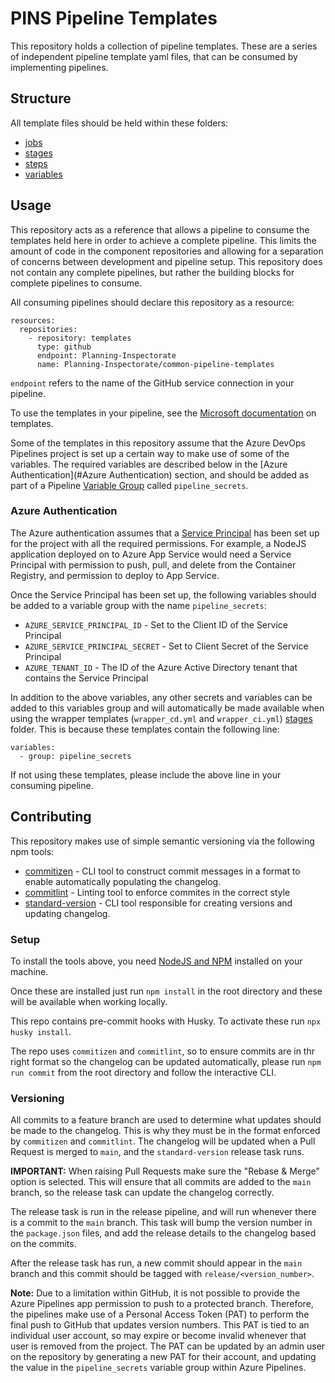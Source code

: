 # PINS Pipeline Templates

This repository holds a collection of pipeline templates. These are a series of independent pipeline template yaml files, that can be consumed by implementing pipelines.

## Structure

All template files should be held within these folders:

- [jobs](jobs)
- [stages](stages)
- [steps](steps)
- [variables](variables)

## Usage

This repository acts as a reference that allows a pipeline to consume the templates held here in order to achieve a complete pipeline. This limits the amount of code in the component repositories and allowing for a separation of concerns between development and pipeline setup. This repository does not contain any complete pipelines, but rather the building blocks for complete pipelines to consume.

All consuming pipelines should declare this repository as a resource:

```
resources:
  repositories:
    - repository: templates
      type: github
      endpoint: Planning-Inspectorate
      name: Planning-Inspectorate/common-pipeline-templates
```

`endpoint` refers to the name of the GitHub service connection in your pipeline.

To use the templates in your pipeline, see the [Microsoft documentation](https://docs.microsoft.com/en-us/azure/devops/pipelines/process/templates?view=azure-devops) on templates.

Some of the templates in this repository assume that the Azure DevOps Pipelines project is set up a certain way to make use of some of the variables. The required variables are described below in the [Azure Authentication](#Azure Authentication) section, and should be added as part of a Pipeline [Variable Group](https://docs.microsoft.com/en-us/azure/devops/pipelines/library/variable-groups?view=azure-devops&tabs=yaml) called `pipeline_secrets`.

### Azure Authentication

The Azure authentication assumes that a [Service Principal](https://docs.microsoft.com/en-us/azure/active-directory/develop/app-objects-and-service-principals) has been set up for the project with all the required permissions. For example, a NodeJS application deployed on to Azure App Service would need a Service Principal with permission to push, pull, and delete from the Container Registry, and permission to deploy to App Service.

Once the Service Principal has been set up, the following variables should be added to a variable group with the name `pipeline_secrets`:
- `AZURE_SERVICE_PRINCIPAL_ID` - Set to the Client ID of the Service Principal
- `AZURE_SERVICE_PRINCIPAL_SECRET` - Set to Client Secret of the Service Principal
- `AZURE_TENANT_ID` - The ID of the Azure Active Directory tenant that contains the Service Principal

In addition to the above variables, any other secrets and variables can be added to this variables group and will automatically be made available when using the wrapper templates (`wrapper_cd.yml` and `wrapper_ci.yml`) [stages](stages) folder. This is because these templates contain the following line:

```
variables:
  - group: pipeline_secrets
```

If not using these templates, please include the above line in your consuming pipeline.

## Contributing

This repository makes use of simple semantic versioning via the following npm tools:
- [commitizen](https://github.com/commitizen/cz-cli) - CLI tool to construct commit messages in a format to enable automatically populating the changelog.
- [commitlint](https://github.com/conventional-changelog/commitlint) - Linting tool to enforce commites in the correct style
- [standard-version](https://github.com/conventional-changelog/standard-version) - CLI tool responsible for creating versions and updating changelog.

### Setup

To install the tools above, you need [NodeJS and NPM](https://nodejs.org/en/download/) installed on your machine.

Once these are installed just run `npm install` in the root directory and these will be available when working locally.

This repo contains pre-commit hooks with Husky. To activate these run `npx husky install`.

The repo uses `commitizen` and `commitlint`, so to ensure commits are in thr right format so the changelog can be updated automatically, please run `npm run commit` from the root directory and follow the interactive CLI.

### Versioning 

All commits to a feature branch are used to determine what updates should be made to the changelog. This is why they must be in the format enforced by `commitizen` and `commitlint`. The changelog will be updated when a Pull Request is merged to `main`, and the `standard-version` release task runs.

**IMPORTANT:** When raising Pull Requests make sure the "Rebase & Merge" option is selected. This will ensure that all commits are added to the `main` branch, so the release task can update the changelog correctly.

The release task is run in the release pipeline, and will run whenever there is a commit to the `main` branch. This task will bump the version number in the `package.json` files, and add the release details to the changelog based on the commits.

After the release task has run, a new commit should appear in the `main` branch and this commit should be tagged with `release/<version_number>`.

**Note:** Due to a limitation within GitHub, it is not possible to provide the Azure Pipelines app permission to push to a protected branch. Therefore, the pipelines make use of a Personal Access Token (PAT) to perform the final push to GitHub that updates version numbers. This PAT is tied to an individual user account, so may expire or become invalid whenever that user is removed from the project. The PAT can be updated by an admin user on the repository by generating a new PAT for their account, and updating the value in the `pipeline_secrets` variable group within Azure Pipelines.
